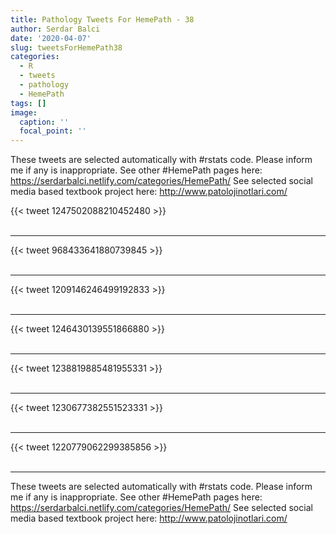 ```yaml
---
title: Pathology Tweets For HemePath - 38
author: Serdar Balci
date: '2020-04-07'
slug: tweetsForHemePath38
categories:
  - R
  - tweets
  - pathology
  - HemePath
tags: []
image:
  caption: ''
  focal_point: ''
---
```



These tweets are selected automatically with #rstats code. Please inform me if any is inappropriate.
See other #HemePath pages here: https://serdarbalci.netlify.com/categories/HemePath/ 
See selected social media based textbook project here: http://www.patolojinotlari.com/

{{< tweet 1247502088210452480 >}}
<br>
<br>
<hr>
{{< tweet 968433641880739845 >}}
<br>
<br>
<hr>
{{< tweet 1209146246499192833 >}}
<br>
<br>
<hr>
{{< tweet 1246430139551866880 >}}
<br>
<br>
<hr>
{{< tweet 1238819885481955331 >}}
<br>
<br>
<hr>
{{< tweet 1230677382551523331 >}}
<br>
<br>
<hr>
{{< tweet 1220779062299385856 >}}
<br>
<br>
<hr>


These tweets are selected automatically with #rstats code. Please inform me if any is inappropriate.
See other #HemePath pages here: https://serdarbalci.netlify.com/categories/HemePath/ 
See selected social media based textbook project here: http://www.patolojinotlari.com/
